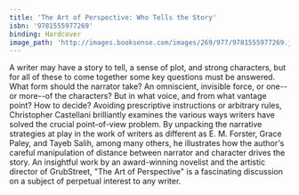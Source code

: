 ```yaml
---
title: 'The Art of Perspective: Who Tells the Story'
isbn: '9781555977269'
binding: Hardcover
image_path: 'http://images.booksense.com/images/269/977/9781555977269.jpg'
---
```



A writer may have a story to tell, a sense of plot, and strong characters, but for all of these to come together some key questions must be answered. What form should the narrator take? An omniscient, invisible force, or one--or more--of the characters? But in what voice, and from what vantage point? How to decide? Avoiding prescriptive instructions or arbitrary rules, Christopher Castellani brilliantly examines the various ways writers have solved the crucial point-of-view problem. By unpacking the narrative strategies at play in the work of writers as different as E. M. Forster, Grace Paley, and Tayeb Salih, among many others, he illustrates how the author's careful manipulation of distance between narrator and character drives the story. An insightful work by an award-winning novelist and the artistic director of GrubStreet, "The Art of Perspective" is a fascinating discussion on a subject of perpetual interest to any writer.
